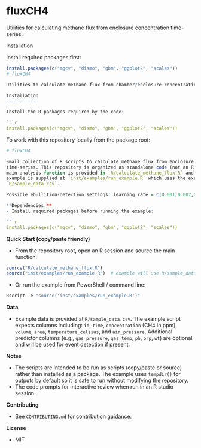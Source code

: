 # fluxCH4

Utilities for calculating methane flux from enclosure concentration time-series.

Installation

Install required packages first:

```r
install.packages(c("mgcv", "dismo", "gbm", "ggplot2", "scales"))
# fluxCH4

Utilities to calculate methane flux from chamber/enclosure concentration time-series. The main exported function is `calculate_methane_flux()` which detects ebullition events, fits smooth models, and returns per-sequence flux estimates.

Installation
------------

Install the R packages required by the code:

```r
install.packages(c("mgcv", "dismo", "gbm", "ggplot2", "scales"))
```

To work with this repository locally from the package root:

```r
# fluxCH4

Small collection of R scripts to calculate methane flux from enclosure concentration
time-series. This repository is organized as standalone code (not an R package). The
main analysis function is provided in `R/calculate_methane_flux.R` and a runnable
example is supplied at `inst/examples/run_example.R` which uses the example data in
`R/sample_data.csv`.

Possible ebullition‑detection settings: learning_rate = c(0.001,0.002,0.003,0.004,0.005), tree_complexity = 5, and bag_fraction = 1 (deterministic); smoothing and thresholding choices were window_size_concentration_smoother (used as needed; default 0), window_size_residuals_smoother = 5, quantile_threshold = 0.95, dynamic_multiplier = 2 (higher → fewer events), min_ebullition_sequence = 8 (seconds), and r_squared_diffusive = 0.99. In short, the algorithm fits a GAM to each ID (diffusive if R^2 > r_squared_diffusive), otherwise trains GBM(s) via dismo::gbm.step (10‑fold CV by default), selects the best model (e.g., ≥1000 trees with minimal deviance), computes smoothed residuals, applies a dynamic threshold (std × dynamic_multiplier) and a concentration‑difference quantile test to flag candidate points, groups flagged points into sequences with a 5‑point buffer, and classifies sequences meeting the min_ebullition_sequence length as events. Required input columns are id, time, concentration (ppm), volume, area, temperature_celsius, and air_pressure; optional predictors used in the study include gas_pressure, gas_temp, ph, orp, and wt. The script saves diagnostic plots to save_directory for interactive review (the code prompts you to review inside of Rstudio).

**Dependencies:**
- Install required packages before running the example:

```r
install.packages(c("mgcv", "dismo", "gbm", "ggplot2", "scales"))
```

**Quick Start (copy/paste friendly)**
- From the repository root, open an R session and source the main function:

```r
source("R/calculate_methane_flux.R")
source("inst/examples/run_example.R")  # example will use R/sample_data.csv
```

- Or run the example from PowerShell / command line:

```powershell
Rscript -e "source('inst/examples/run_example.R')"
```

**Data**
- Example data is provided at `R/sample_data.csv`. The example script
	expects columns including: `id`, `time`, `concentration` (CH4 in ppm), `volume`,
	`area`, `temperature_celsius`, and `air_pressure`. Additional predictor columns
	(e.g., `gas_pressure`, `gas_temp`, `ph`, `orp`, `wt`) are optional and will be
	used for event detection if present.

**Notes**
- The scripts are intended to be run as scripts (copy/paste or source) rather than
	installed as a package. The example uses `tempdir()` for outputs by default so it
	is safe to run without modifying the repository.
- The code prompts for interactive review when run in an R studio session.

**Contributing**
- See `CONTRIBUTING.md` for contribution guidance.

**License**
- MIT
